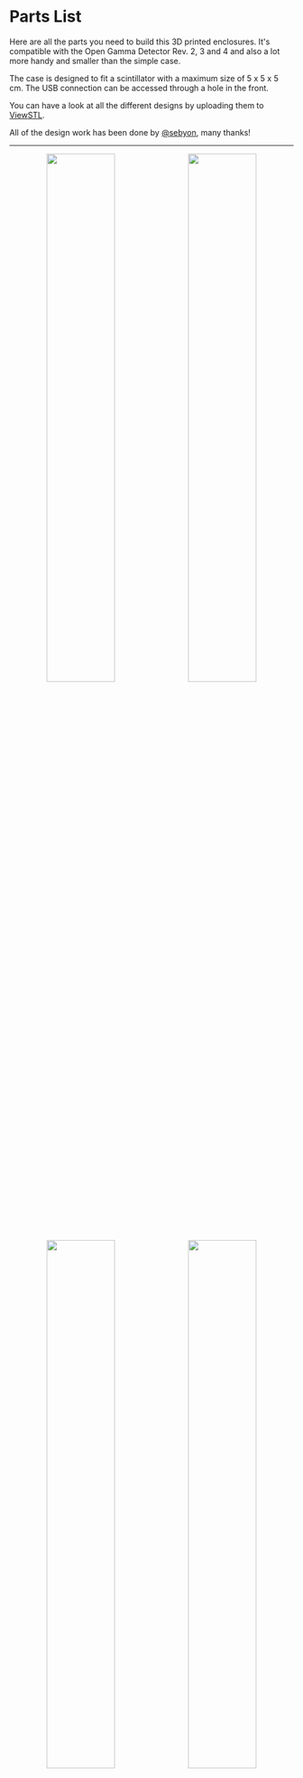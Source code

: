 # Parts List

Here are all the parts you need to build this 3D printed enclosures. It's compatible with the Open Gamma Detector Rev. 2, 3 and 4 and also a lot more handy and smaller than the simple case.

The case is designed to fit a scintillator with a maximum size of 5 x 5 x 5 cm. The USB connection can be accessed through a hole in the front.

You can have a look at all the different designs by uploading them to [ViewSTL](https://www.viewstl.com/).

All of the design work has been done by [@sebyon](https://github.com/sebyon), many thanks!

---

<p align="center">
	<img width="49%" src="/docs/enclosure_empty1.jpg">
	<img width="49%" src="/docs/enclosure_panel1.jpg">
</p>

<p align="center">
	<img width="49%" src="/docs/enclosure_empty2.jpg">
	<img width="49%" src="/docs/enclosure_panel2.jpg">
</p>

## Main Body

These are the `Case_Lower.stl` and `Case_Upper.stl` files.

- 10 x M3\*5.7\*4.6 Threaded Heatset Inserts
- 10 x M3\*10mm screws

## Inserts

The plug-in inserts for the display and the panel/buttons are called `LCD_Bezel.stl` and `Panel_Cover.stl` respectively.

These are just friction fits and aren't screwed. The LCD cover is designed for a 1.3 inch OLED display (SH1106). The panel cover can be replaced by a custom made cover that fits your needs, e.g. for buttons.
